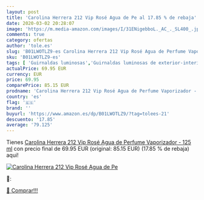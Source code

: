 ```yaml
---
layout: post
title: 'Carolina Herrera 212 Vip Rosé Agua de Pe al 17.85 % de rebaja'
date: 2020-03-02 20:28:07
image: 'https://m.media-amazon.com/images/I/31ENigebboL._AC_._SL400_.jpg'
comments: true
category: ofertas
author: 'tole.es'
slug: 'B01LWOTLZ9-es Carolina Herrera 212 Vip Rosé Agua de Perfume Vaporizador...'
sku: 'B01LWOTLZ9-es'
tags: [ 'Guirnaldas luminosas','Guirnaldas luminosas de exterior-interior','Guirnaldas luminosas de interior','Iluminación','agua','de','perfume', ]
actualPrice: 69.95 EUR
currency: EUR
price: 69.95
comparePrice: 85.15 EUR
prodname: 'Carolina Herrera 212 Vip Rosé Agua de Perfume Vaporizador - 125 ml'
country: 'es'
flag: '🇪🇸'
brand: ''
buyurl: 'https://www.amazon.es/dp/B01LWOTLZ9/?tag=tolees-21'
descuento: '17.85'
average: '79.125'
---
```


Tienes [Carolina Herrera 212 Vip Rosé Agua de Perfume Vaporizador - 125 ml](https://www.amazon.es/dp/B01LWOTLZ9/?tag=tolees-21) con precio final de  69.95 EUR (original: 85.15 EUR) (17.85 %  de rebaja) aqui!

[![Carolina Herrera 212 Vip Rosé Agua de Pe](https://m.media-amazon.com/images/I/31ENigebboL._AC_._SL400_.jpg)](https://www.amazon.es/dp/B01LWOTLZ9/?tag=tolees-21)

🔎:


[🛒 Comprar!!!](https://www.amazon.es/dp/B01LWOTLZ9/?tag=tolees-21)

